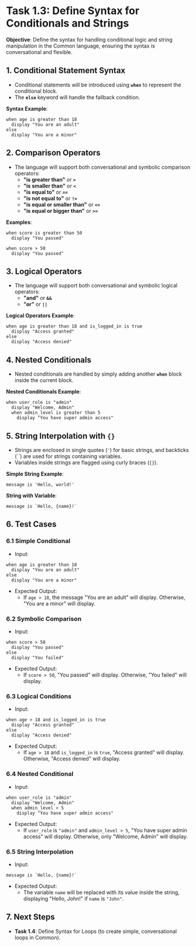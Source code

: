 
# Task 1.3: Define Syntax for Conditionals and Strings

**Objective**: Define the syntax for handling conditional logic and string manipulation in the Common language, ensuring the syntax is conversational and flexible.

## 1. Conditional Statement Syntax
- Conditional statements will be introduced using **`when`** to represent the conditional block.
- The **`else`** keyword will handle the fallback condition.

**Syntax Example**:
```english
when age is greater than 18
  display "You are an adult"
else
  display "You are a minor"
```

## 2. Comparison Operators
- The language will support both conversational and symbolic comparison operators:
  - **"is greater than"** or **`>`**
  - **"is smaller than"** or **`<`**
  - **"is equal to"** or **`==`**
  - **"is not equal to"** or **`!=`**
  - **"is equal or smaller than"** or **`<=`**
  - **"is equal or bigger than"** or **`>=`**

**Examples**:
```english
when score is greater than 50
  display "You passed"
  
when score > 50
  display "You passed"
```

## 3. Logical Operators
- The language will support both conversational and symbolic logical operators:
  - **"and"** or **`&&`**
  - **"or"** or **`||`**

**Logical Operators Example**:
```english
when age is greater than 18 and is_logged_in is true
  display "Access granted"
else
  display "Access denied"
```

## 4. Nested Conditionals
- Nested conditionals are handled by simply adding another **`when`** block inside the current block.

**Nested Conditionals Example**:
```english
when user_role is "admin"
  display "Welcome, Admin"
  when admin_level is greater than 5
    display "You have super admin access"
```

## 5. String Interpolation with `{}`
- Strings are enclosed in single quotes (`'`) for basic strings, and backticks (\`\`) are used for strings containing variables. 
- Variables inside strings are flagged using curly braces (`{}`).

**Simple String Example**:
```english
message is 'Hello, world!'
```

**String with Variable**:
```english
message is `Hello, {name}!`
```

## 6. Test Cases

### 6.1 Simple Conditional
- Input:
```english
when age is greater than 18
  display "You are an adult"
else
  display "You are a minor"
```
- Expected Output:
   - If `age > 18`, the message "You are an adult" will display. Otherwise, "You are a minor" will display.

### 6.2 Symbolic Comparison
- Input:
```english
when score > 50
  display "You passed"
else
  display "You failed"
```
- Expected Output:
   - If `score > 50`, "You passed" will display. Otherwise, "You failed" will display.

### 6.3 Logical Conditions
- Input:
```english
when age > 18 and is_logged_in is true
  display "Access granted"
else
  display "Access denied"
```
- Expected Output:
   - If `age > 18` and `is_logged_in` is `true`, "Access granted" will display. Otherwise, "Access denied" will display.

### 6.4 Nested Conditional
- Input:
```english
when user_role is "admin"
  display "Welcome, Admin"
  when admin_level > 5
    display "You have super admin access"
```
- Expected Output:
   - If `user_role` is `"admin"` and `admin_level > 5`, "You have super admin access" will display. Otherwise, only "Welcome, Admin" will display.

### 6.5 String Interpolation
- Input:
```english
message is `Hello, {name}!`
```
- Expected Output:
   - The variable `name` will be replaced with its value inside the string, displaying "Hello, John!" if `name` is `"John"`.

## 7. Next Steps
- **Task 1.4**: Define Syntax for Loops (to create simple, conversational loops in Common).
